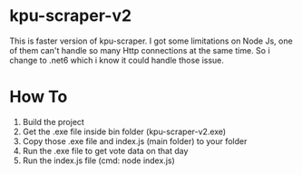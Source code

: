# kpu-scraper-v2
This is faster version of kpu-scraper. I got some limitations on Node Js, one of them can't handle so many Http connections at the same time. So i change to .net6 which i know it could handle those issue.

# How To
1. Build the project
2. Get the .exe file inside bin folder (kpu-scraper-v2.exe)
3. Copy those .exe file and index.js (main folder) to your folder
4. Run the .exe file to get vote data on that day
5. Run the index.js file (cmd: node index.js)
